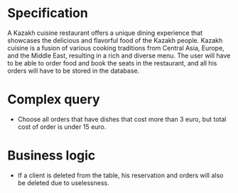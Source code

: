 # Specification
A Kazakh cuisine restaurant offers a unique dining experience that showcases the delicious and flavorful food of the Kazakh people. Kazakh cuisine is a fusion of various cooking traditions from Central Asia, Europe, and the Middle East, resulting in a rich and diverse menu. The user will have to be able to order food and book the seats in the restaurant, and all his orders will have to be stored in the database.
# Complex query
- Choose all orders that have dishes that cost more than 3 euro, but total cost of order is under 15 euro.

# Business logic
- If a client is deleted from the table, his reservation and orders will also be deleted due to uselessness.
